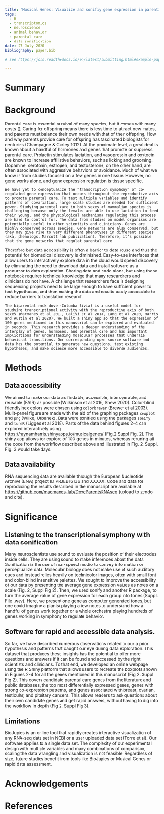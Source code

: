 ```yaml
---
title: 'Musical Genes: Visualize and sonifiy gene expression in parenting pigeons'
tags:
  - R
  - transcriptomics
  - neuroscience
  - animal behavior
  - parental care
  - data sonification
date: 27 July 2020
bibliography: paper.bib

# see https://joss.readthedocs.io/en/latest/submitting.html#example-paper-and-bibliography

---
```


# Summary

# Background

Parental care is essential  survival of many species, but it comes with many costs (). Caring for offspring means there is less time to attract new mates, and parents must balance their own needs with that of their offspring. How and why parents provide care for offspring has fascinated biologists for centuries (Champagne & Curley 1012). At the proximate level, a great deal is known about a handful of hormones and genes that promote or suppress parental care. Prolactin stimulates lactation, and vasopressin and oxytocin are known to increase affiliative behaviors, such as licking and grooming. Dopamine, serotonin, estrogen, and testosterone, on the other hand, are often associated with aggressive behaviors or avoidance. Much of what we know is from studies focused on a few genes in one tissue. However, no gene works alone, and gene expression regulation is tissue specific. 

	We have yet to conceptualize the “transcription symphony” of co-regulated gene expression that occurs throughout the reproductive axis to promote parental care. To test multiple variables and identify patterns of covariation, large scale studies are needed for sufficient power. Studying parental care in both sexes of mammalian species is challenging because only the females are able to use lactation to feed their young, and the physiological mechanisms regulating this process are hard to control for. The data from studies on model organisms are potentially useful to other scientists and clinicians. Genes are highly conserved across species. Gene networks are also conserved, but they may give rise to very different phenotypes in different species (aka, phenologs, Marcott lab publication). Therefore, it’s possible that the gene networks that regulat parental care 
 
 Therefore  but data accessibility is often a barrier to data reuse and thus the potential for biomedical discovery is diminished. Easy-to-use interfaces that allow users to interactively explore data in the cloud would speed discovery by eliminating the need to download data and install software as a precursor to data exploration. Sharing data and code alone, but using these notebook requires technical knowledge that many researchers and clinicians do not have. A challenge that researchers face is designing sequencing projects need to be large enough to have sufficient power to test hypotheses, and then making the data and results easily accessible to reduce barriers to translation research.

	The biparental rock dove (Columba livia) is a useful model for studying transcriptional activity with the reproductive axis of both sexes (MacManes et al 2017, Calisi et al 2018, Lang et al 2020, Harris and Austin et al 2020). We built a shiny app so that the expression of 100 genes mentioned in this manuscript can be explored and evaluated in seconds. This research provides a deeper understanding of the interplay of genes, hormones, and parental care and has important implications for understanding molecular processes that underlie behavioral transitions. Our corresponding open source software and data has the potential to generate new questions, test existing hypotheses, and make science more accessible to diverse audiences.


# Methods

## Data accessibility

We aimed to make our data as findable, accessible, interoperable, and reusable (FAIR) as possible (Wilkinson et al 2016, Shew 2020). Color-blind friendly hex colors were chosen using `colorbrewer` (Brewer et al 2003). Mulit-panel figure are made with the aid of the graphing packages `cowplot` and `png` (Wilke, Urbanek). Data were sonified using the packages `sonify` and `tuneR` (Ligges et al 2018). Parts of the data behind figures 2-4 can explored interactively using https://raynamharris.shinyapps.io/musicalgenes/ (Fig.2 Suppl Fig. 2). The shiny app allows for explore of 100 genes in minutes, whereas reruning all the code from the workflow described above and illustrated in Fig. 2. Suppl. Fig. 3 would take days.   

## Data availability

RNA sequencing data are available through the European Nucleotide Archive (ENA) project ID PRJEB16136 and XXXXX. Code and data for reproducing the results described in the manuscript are available at https://github.com/macmanes-lab/DoveParentsRNAseq (upload to zendo and cite). 

# Significance

## Listening to the transcriptional symphony with data sonification

Many neuroscientists use sound to evaluate the position of their electrodes inside cells. They are using sound to make inferences about the data. Sonification is the use of non-speech audio to convey information or perceptualize data. Molecular biology does not make use of such auditory cues and instead relies heavily on technicolor images, often with small font and color-blind insensitive palettes. We sought to improve the accessibility of our data by presenting the average gene expression values as notes on a scale (Fig. 2, Suppl Fig 2). Then, we used sonify and another R package, to turn the average value of gene expression for each group into tones (Suppl. File .wav). Here, we present one gene as computer generated tones, but one could imagine a pianist playing a few notes to understand how a handful of genes work together or a whole orchestra playing hundreds of genes working in symphony to regulate behavior. 

## Software for rapid and accessible data analysis.

So far, we have described numerous observations related to our a prior hypothesis and patterns that caught our eye during data exploration. This dataset that produces these insights has the potential to offer more questions and answers if it can be found and accessed by the right scientists and clinicians. To that end, we developed an online webpage using the R Shiny platform that allows users to recreate the boxplots shown in Figures 2-4 for all the genes mentioned in this manuscript (Fig 2. Suppl Fig 2). This covers candidate parental care genes from the literature and public databases, the top most differentially expressed genes, genes with strong co-expression patterns, and genes associated with breast, ovarian, testicular, and pituitary cancers. This allows readers to ask questions about their own candidate genes and get rapid answers, without having to dig into the workflow in depth (Fig 2. Suppl Fig 3).

## Limitations

BioJupies is an online tool that rapidly creates interactive visualization of any RNA-seq data set in NCBI or a user uploaded data set (Torre et al). Our software applies to a single data set. The complexity of our experimental design with multiple variables and many combinations of comparison, scaling the data wrangling and visualization is not feasible. Regardless of size, future studies benefit from tools like BioJupies or Musical Genes or rapid data assessment.


# Acknowledgements

# References